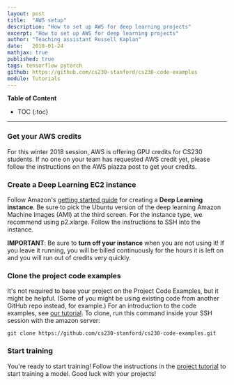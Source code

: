 ```yaml
---
layout: post
title:  "AWS setup"
description: "How to set up AWS for deep learning projects"
excerpt: "How to set up AWS for deep learning projects"
author: "Teaching assistant Russell Kaplan"
date:   2018-01-24
mathjax: true
published: true
tags: tensorflow pytorch
github: https://github.com/cs230-stanford/cs230-code-examples
module: Tutorials
---
```


__Table of Content__

* TOC
{:toc}


---

### Get your AWS credits

For this winter 2018 session, AWS is offering GPU credits for CS230 students. If no one on your team has requested AWS credit yet, please follow the instructions on the AWS piazza post to get your credits.

### Create a Deep Learning EC2 instance

Follow Amazon's [getting started guide][aws-tutorial] for creating a __Deep Learning instance__. Be sure to pick the Ubuntu version of the deep learning Amazon Machine Images (AMI) at the third screen. For the instance type, we recommend using p2.xlarge. Follow the instructions to SSH into the instance.

**IMPORTANT**: Be sure to **turn off your instance** when you are not using it! If you leave it running, you will be billed continuously for the hours it is left on and you will run out of credits very quickly.

<!-- TODO: May need a section on how to set up an EBS volume -->

### Clone the project code examples

It's not required to base your project on the Project Code Examples, but it might be helpful. (Some of you might be using existing code from another GitHub repo instead, for example.)
For an introduction to the code examples, see [our tutorial][post-1]. To clone, run this command inside your SSH session with the amazon server:
```
git clone https://github.com/cs230-stanford/cs230-code-examples.git
```


### Start training

You're ready to start training! Follow the instructions in the [project tutorial][post-1] to start training a model. Good luck with your projects!



<!-- Links -->
[post-1]: https://cs230-stanford.github.io/project-code-examples.html
[aws-tutorial]: https://aws.amazon.com/blogs/machine-learning/get-started-with-deep-learning-using-the-aws-deep-learning-ami/
